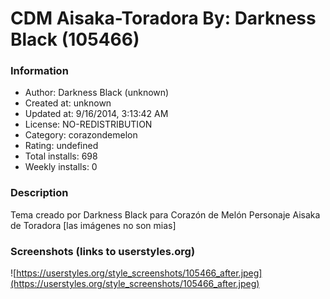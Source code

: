 # CDM Aisaka-Toradora  By: Darkness Black (105466)

### Information
- Author: Darkness Black (unknown)
- Created at: unknown
- Updated at: 9/16/2014, 3:13:42 AM
- License: NO-REDISTRIBUTION
- Category: corazondemelon
- Rating: undefined
- Total installs: 698
- Weekly installs: 0


### Description
Tema creado por Darkness Black para Corazón de Melón
Personaje Aisaka de Toradora
[las imágenes no son mias]


### Screenshots (links to userstyles.org)
![https://userstyles.org/style_screenshots/105466_after.jpeg](https://userstyles.org/style_screenshots/105466_after.jpeg)


